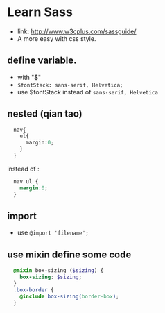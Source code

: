# Learn Sass

+ link: http://www.w3cplus.com/sassguide/
+ A more easy with css style.

## define variable.
  + with "$"
  + `$fontStack: sans-serif, Helvetica;`
  + use $fontStack instead of `sans-serif, Helvetica`

## nested (qian tao)
  ```sass
    nav{
      ul{
        margin:0;
      }
    }
  ```
  instead of :

  ```css
    nav ul {
      margin:0;
    }
  ```

## import
  + use `@import 'filename';`

## use mixin define some code
  ```sass
    @mixin box-sizing ($sizing) {
      box-sizing: $sizing;
    }
    .box-border {
      @include box-sizing(border-box);
    }
  ```
